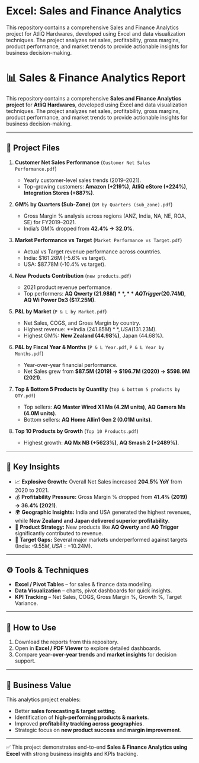 # Excel: Sales and Finance Analytics
This repository contains a comprehensive Sales and Finance Analytics project for AtliQ Hardwares, developed using Excel and data visualization techniques. The project analyzes net sales, profitability, gross margins, product performance, and market trends to provide actionable insights for business decision-making.

# 📊 Sales & Finance Analytics Report  

This repository contains a comprehensive **Sales and Finance Analytics project** for **AtliQ Hardwares**, developed using Excel and data visualization techniques. The project analyzes net sales, profitability, gross margins, product performance, and market trends to provide actionable insights for business decision-making.  

---

## 📂 Project Files  

1. **Customer Net Sales Performance** (`Customer Net Sales Performance.pdf`)  
   - Yearly customer-level sales trends (2019–2021).  
   - Top-growing customers: **Amazon (+219%)**, **AtliQ eStore (+224%)**, **Integration Stores (+887%)**.  

2. **GM% by Quarters (Sub-Zone)** (`GM by Quarters (sub_zone).pdf`)  
   - Gross Margin % analysis across regions (ANZ, India, NA, NE, ROA, SE) for FY2019–2021.  
   - India’s GM% dropped from **42.4% → 32.0%**.  

3. **Market Performance vs Target** (`Market Performance vs Target.pdf`)  
   - Actual vs Target revenue performance across countries.  
   - India: $161.26M (-5.6% vs target).  
   - USA: $87.78M (-10.4% vs target).  

4. **New Products Contribution** (`new products.pdf`)  
   - 2021 product revenue performance.  
   - Top performers: **AQ Qwerty ($21.98M)**, **AQ Trigger ($20.74M)**, **AQ Wi Power Dx3 ($17.25M)**.  

5. **P&L by Market** (`P & L by Market.pdf`)  
   - Net Sales, COGS, and Gross Margin by country.  
   - Highest revenue: **India ($241.85M)**, USA ($131.23M).  
   - Highest GM%: **New Zealand (44.98%)**, Japan (44.68%).  

6. **P&L by Fiscal Year & Months** (`P & L Year.pdf`, `P & L Year by Months.pdf`)  
   - Year-over-year financial performance.  
   - Net Sales grew from **$87.5M (2019) → $196.7M (2020) → $598.9M (2021)**.  

7. **Top & Bottom 5 Products by Quantity** (`top & bottom 5 products by QTY.pdf`)  
   - Top sellers: **AQ Master Wired X1 Ms (4.2M units)**, **AQ Gamers Ms (4.0M units)**.  
   - Bottom sellers: **AQ Home Allin1 Gen 2 (0.01M units)**.  

8. **Top 10 Products by Growth** (`Top 10 Products.pdf`)  
   - Highest growth: **AQ Mx NB (+5623%)**, **AQ Smash 2 (+2489%)**.  

---

## 🔑 Key Insights  

- 📈 **Explosive Growth:** Overall Net Sales increased **204.5% YoY** from 2020 to 2021.  
- 💰 **Profitability Pressure:** Gross Margin % dropped from **41.4% (2019) → 36.4% (2021)**.  
- 🌍 **Geographic Insights:** India and USA generated the highest revenues, while **New Zealand and Japan delivered superior profitability**.  
- 🛒 **Product Strategy:** New products like **AQ Qwerty** and **AQ Trigger** significantly contributed to revenue.  
- 🎯 **Target Gaps:** Several major markets underperformed against targets (India: -$9.55M, USA: -$10.24M).  

---

## ⚙️ Tools & Techniques  

- **Excel / Pivot Tables** – for sales & finance data modeling.  
- **Data Visualization** – charts, pivot dashboards for quick insights.  
- **KPI Tracking** – Net Sales, COGS, Gross Margin %, Growth %, Target Variance.  

---

## 🚀 How to Use  

1. Download the reports from this repository.  
2. Open in **Excel / PDF Viewer** to explore detailed dashboards.  
3. Compare **year-over-year trends** and **market insights** for decision support.  

---

## 📌 Business Value  

This analytics project enables:  
- Better **sales forecasting & target setting**.  
- Identification of **high-performing products & markets**.  
- Improved **profitability tracking across geographies**.  
- Strategic focus on **new product success** and **margin improvement**.  

---

✅ This project demonstrates end-to-end **Sales & Finance Analytics using Excel** with strong business insights and KPIs tracking.  
